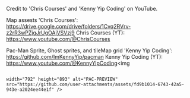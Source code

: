 Credit to 'Chris Courses' and 'Kenny Yip Coding' on YouTube.

Map assests 'Chris Courses': https://drive.google.com/drive/folders/1Cvq2RVrv-z2rR3wPZjgJrUgOAjVSVzj9
Chris Courses (YT): https://www.youtube.com/@ChrisCourses

Pac-Man Sprite, Ghost sprites, and tileMap grid 'Kenny Yip Coding': https://github.com/ImKennyYip/pacman
Kenny Yip Coding (YT): https://www.youtube.com/@KennyYipCoding<img 
                                                                
                                                                width="792" height="893" alt="PAC-PREVIEW" src="https://github.com/user-attachments/assets/fd9b1014-6743-42a5-943e-a2024ee44e1f" />
